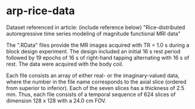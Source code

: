 # arp-rice-data
Dataset referenced in article: (include reference below) "Rice-distributed autoregressive time series modeling of magnitude functional MRI data"

The ".RData" files provide the MR images acquired with TR = 1.0 s during a block design experiment. The design included 
an initial 16 s rest period followed by 19 epochs of 16 s of right-hand tapping alternating with 16 s of rest. The data were acquired with the 
body coil. 

Each file consists an array of either real- or the imaginary-valued data, where the number in the file name corresponds to the axial slice (ordered from superior 
to inferior). Each of the seven slices has a thickness of 2.5 mm. 
Thus, each file consists of a temporal sequence of 624 slices of dimension 128 x 128 with a 24.0 cm FOV.
